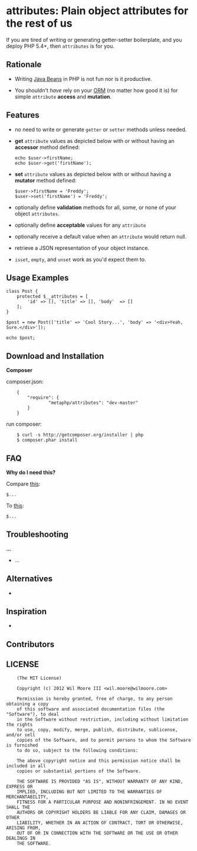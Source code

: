 attributes: Plain object attributes for the rest of us
============================================================


If you are tired of writing or generating getter-setter boilerplate, and you deploy PHP 5.4+, then `attributes` is for you.


Rationale
------------------------------

- 	Writing [Java Beans](http://youtu.be/LH75sJAR0hc) in PHP is not fun nor is it productive.

- 	You shouldn't _have_ rely on your [ORM](http://www.doctrine-project.org/blog/a-doctrine-orm-odm-base-class.html#last-words)
		(no matter how good it is) for simple `attribute` **access** and **mutation**.


Features
------------------------------

-   no need to write or generate `getter` or `setter` methods unless needed.

-   **get** `attribute` values as depicted below with or without having
		an **accessor** method defined:

		echo $user->firstName;
		echo $user->get('firstName');

-   **set** `attribute` values as depicted below with or without having
		a **mutator** method defined:

		$user->firstName = 'Freddy';
		$user->set('firstName') = 'Freddy';

- 	optionally define **validation** methods for all, some, or none of your object `attributes`.

- 	optionally define **acceptable** values for any `attribute`

- 	optionally receive a default value when an `attribute` would return null.

- 	retrieve a JSON representation of your object instance.

- 	`isset`, `empty`, and `unset` work as you'd expect them to.


Usage Examples
------------------------------

	class Post {
		protected $__attributes = [
			'id' => [], 'title' => [], 'body'  => []
		];
	}

	$post = new Post(['title' => 'Cool Story...', 'body' => '<div>Yeah, Sure.</div>']);

	echo $post;


Download and Installation
------------------------------

**Composer**

composer.json:

		{
			"require": {
					"metaphp/attributes": "dev-master"
			}
		}

run composer:

		$ curl -s http://getcomposer.org/installer | php
		$ composer.phar install


FAQ
------------------------------

**Why do I need this?**

Compare [this](https://gist.github.com/):

    $...

To [this](https://gist.github.com/):

    $...


Troubleshooting
------------------------------

**...**

-   ...


Alternatives
------------------------------

-   []()


Inspiration
------------------------------

-   []()

Contributors
------------------------------


LICENSE
------------------------------

		(The MIT License)

		Copyright (c) 2012 Wil Moore III <wil.moore@wilmoore.com>

		Permission is hereby granted, free of charge, to any person obtaining a copy
		of this software and associated documentation files (the "Software"), to deal
		in the Software without restriction, including without limitation the rights
		to use, copy, modify, merge, publish, distribute, sublicense, and/or sell
		copies of the Software, and to permit persons to whom the Software is furnished
		to do so, subject to the following conditions:

		The above copyright notice and this permission notice shall be included in all
		copies or substantial portions of the Software.

		THE SOFTWARE IS PROVIDED "AS IS", WITHOUT WARRANTY OF ANY KIND, EXPRESS OR
		IMPLIED, INCLUDING BUT NOT LIMITED TO THE WARRANTIES OF MERCHANTABILITY,
		FITNESS FOR A PARTICULAR PURPOSE AND NONINFRINGEMENT. IN NO EVENT SHALL THE
		AUTHORS OR COPYRIGHT HOLDERS BE LIABLE FOR ANY CLAIM, DAMAGES OR OTHER
		LIABILITY, WHETHER IN AN ACTION OF CONTRACT, TORT OR OTHERWISE, ARISING FROM,
		OUT OF OR IN CONNECTION WITH THE SOFTWARE OR THE USE OR OTHER DEALINGS IN
		THE SOFTWARE.

